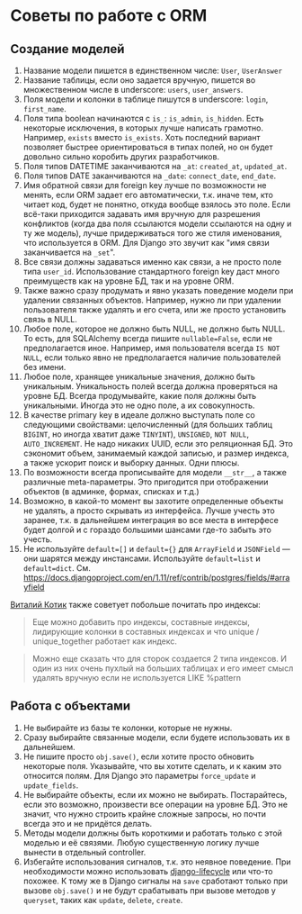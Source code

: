 # Советы по работе с ORM

## Создание моделей

1. Название модели пишется в единственном числе: `User`, `UserAnswer`
1. Название таблицы, если оно задается вручную, пишется во множественном числе в underscore: `users`, `user_answers`.
1. Поля модели и колонки в таблице пишутся в underscore: `login`, `first_name`.
1. Поля типа boolean начинаются с `is_`: `is_admin`, `is_hidden`. Есть некоторые исключения, в которых лучше написать грамотно. Например, `exists` вместо `is_exists`. Хоть последний вариант позволяет быстрее ориентироваться в типах полей, но он будет довольно сильно коробить других разработчиков.
1. Поля типов DATETIME заканчиваются на `_at`: `created_at`, `updated_at`.
2. Поля типов DATE заканчиваются на `_date`: `connect_date`, `end_date`.
1. Имя обратной связи для foreign key лучше по возможности не менять, если ORM задает его автоматически, т.к. иначе тем, кто читает код, будет не понятно, откуда вообще взялось это поле. Если всё-таки приходится задавать имя вручную для разрешения конфликтов (когда два поля ссылаются модели ссылаются на одну и ту же модель), лучше придерживаться того же стиля именования, что используется в ORM. Для Django это звучит как "имя связи заканчивается на `_set`".
1. Все связи должны задаваться именно как связи, а не просто поле типа `user_id`. Использование стандартного foreign key даст много преимуществ как на уровне БД, так и на уровне ORM.
1. Также важно сразу продумать и явно указать поведение модели при удалении связанных объектов. Например, нужно ли при удалении пользователя также удалять и его счета, или же просто установить связь в NULL.
1. Любое поле, которое не должно быть NULL, не должно быть NULL. То есть, для SQLAlchemy всегда пишите `nullable=False`, если не предполагается иное. Например, имя пользователя всегда `IS NOT NULL`, если только явно не предполагается наличие пользователей без имени.
1. Любое поле, хранящее уникальные значения, должно быть уникальным. Уникальность полей всегда должна проверяться на уровне БД. Всегда продумывайте, какие поля должны быть уникальными. Иногда это не одно поле, а их совокупность.
1. В качестве primary key в идеале должно выступать поле со следующими свойствами: целочисленный (для больших таблиц `BIGINT`, но иногда хватит даже `TINYINT`), `UNSIGNED`, `NOT NULL`, `AUTO_INCREMENT`. Не надо никаких UUID, если это реляционная БД. Это сэкономит объем, занимаемый каждой записью, и размер индекса, а также ускорит поиск и выборку данных. Одни плюсы.
1. По возможности всегда прописывайте для модели `__str__`, а также различные meta-параметры. Это пригодится при отображении объектов (в админке, формах, списках и т.д.)
1. Возможно, в какой-то момент вы захотите определенные объекты не удалять, а просто скрывать из интерфейса. Лучше учесть это заранее, т.к. в дальнейшем интеграция во все места в интерфесе будет долгой и с гораздо большими шансами где-то забыть это учесть.
1. Не используйте `default=[]` и `default={}` для `ArrayField` и `JSONField` — они шарятся между инстансами. Используйте `default=list` и `default=dict`. См. https://docs.djangoproject.com/en/1.11/ref/contrib/postgres/fields/#arrayfield


[Виталий Котик](https://github.com/kotik) также советует побольше почитать про индексы:

> Еще можно добавить про индексы, составные индексы, лидирующие колонки в составных индексах и что unique / unique_together работает как индекс.

> Можно еще сказать что для сторок создается 2 типа индексов. И один из них очень пухлый на больших таблицах и его имеет смысл удалять вручную если не используется LIKE %pattern


## Работа с объектами

1. Не выбирайте из базы те колонки, которые не нужны.
1. Сразу выбирайте связанные модели, если будете использовать их в дальнейшем.
1. Не пишите просто `obj.save()`, если хотите просто обновить некоторые поля. Указывайте, что вы хотите сделать, и к каким это относится полям. Для Django это параметры `force_update` и `update_fields`.
1. Не выбирайте объекты, если их можно не выбирать. Постарайтесь, если это возможно, произвести все операции на уровне БД. Это не значит, что нужно строить крайне сложные запросы, но почти всегда это и не придётся делать.
1. Методы модели должны быть короткими и работать только с этой моделью и её связями. Любую существенную логику лучше вынести в отдельный controller.
1. Избегайте использования сигналов, т.к. это неявное поведение. При необходимости можно использовать [django-lifecycle](https://t.me/itgram_channel/134) или что-то похожее. К тому же в Django сигналы на `save` сработают только при вызове `obj.save()` и не будут срабатывать при вызове методов у `queryset`, таких как `update`, `delete`, `create`.

